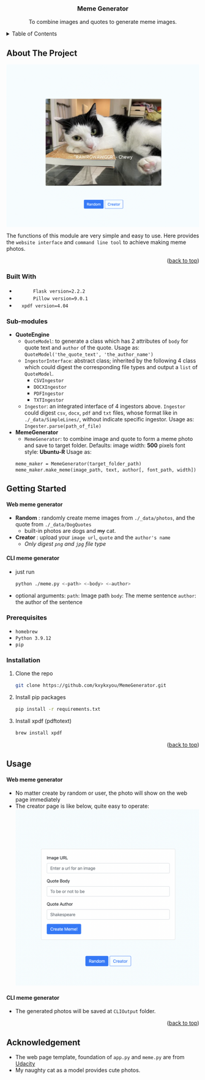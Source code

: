 <!-- PROJECT Title -->
<h3 align="center">Meme Generator</h3>

  <p align="center">
    To combine images and quotes to generate meme images.
    <br />


<!-- TABLE OF CONTENTS -->
<details>
  <summary>Table of Contents</summary>
  <ol>
    <li>
      <a href="#about-the-project">About The Project</a>
      <ul>
        <li><a href="#built-with">Built With</a></li>
      </ul>
    </li>
    <li>
      <a href="#getting-started">Getting Started</a>
      <ul>
        <li><a href="#prerequisites">Prerequisites</a></li>
        <li><a href="#installation">Installation</a></li>
      </ul>
    </li>
    <li><a href="#usage">Usage</a></li>
  </ol>
</details>

<!-- ABOUT THE PROJECT -->
## About The Project

<img src='./_data/ScreenShot/ScreenShot_random.png' align='center'></img>

The functions of this module are very simple and easy to use. Here provides the `website interface` and `command line tool` to achieve  making meme photos.

<p align="right">(<a href="#readme-top">back to top</a>)</p>


### Built With
* <a href='https://flask.palletsprojects.com/en/2.2.x/'><img src='https://flask.palletsprojects.com/en/2.2.x/_images/flask-logo.png' style='width:42px;height:16px'></img></a> `Flask version=2.2.2`
* <a href='https://pillow.readthedocs.io/en/stable/'><img src='https://pillow.readthedocs.io/en/stable/_static/pillow-logo.png' style='width:42px;height:16px'></img></a> `Pillow version=9.0.1`
* <a href='https://www.xpdfreader.com/index.html'><img src='https://www.xpdfreader.com/img/xpdf-icon.png' style='width:16px;height:16px'></img></a>`xpdf version=4.04`



### Sub-modules
- **QuoteEngine**
  - `QuoteModel`: to generate a class which has 2 attributes of `body` for quote text and `author` of the quote. Usage as:
  ```QuoteModel('the_quote_text', 'the_author_name')```
  - `IngestorInterface`: abstract class; inherited by the following 4 class which could digest the corresponding file types and output a `list` of `QuoteModel`.
    - `CSVIngestor`
    - `DOCXIngestor`
    - `PDFIngestor`
    - `TXTIngestor`
  - `Ingestor`: an integrated interface of 4 ingestors above. `Ingestor` could digest `csv`, `docx`, `pdf` and `txt` files, whose format like in `./_data/SimpleLines/`, without indicate specific ingestor. Usage as:
  ```Ingester.parse(path_of_file)```
- **MemeGenerator**
  - `MemeGenerator`: to combine image and quote to form a meme photo and save to target folder. 
  Defaults:
  image width: **500** pixels 
  font style: **Ubuntu-R**
  Usage as:
  ```
  meme_maker = MemeGenerator(target_folder_path)
  meme_maker.make_meme(image_path, text, author[, font_path, width])
  ```


<!-- GETTING STARTED -->
## Getting Started
#### Web meme generator
- **Random** : randomly create meme images from `./_data/photos`, and the quote from `./_data/DogQuotes`  
  - built-in photos are dogs and ~~my~~ cat. 
- **Creator** : upload your `image url`, `quote` and the `author's name`
  - _Only digest `png` and `jpg` file type_

#### CLI meme generator
- just run 
  ```sh
  python ./meme.py <-path> <-body> <-author>
  ```

- optional arguments:
  `path`: Image path
  `body`: The meme sentence
  `author`: the author of the sentence


### Prerequisites

* `homebrew`
* `Python 3.9.12`
* `pip`

### Installation

1. Clone the repo
   ```sh
   git clone https://github.com/kxykxyou/MemeGenerator.git
   ```
2. Install pip packages
   ```sh
   pip install -r requirements.txt
   ```
3. Install xpdf (pdftotext)
   ```sh
   brew install xpdf
   ```

<p align="right">(<a href="#readme-top">back to top</a>)</p>



<!-- USAGE EXAMPLES -->
## Usage
#### Web meme generator
- No matter create by random or user, the photo will show on the web page immediately
- The creator page is like below, quite easy to operate:
  <img src='./_data/ScreenShot/ScreenShot_creator.png'></img>

#### CLI meme generator
- The generated photos will be saved at `CLIOutput` folder.

<p align="right">(<a href="#readme-top">back to top</a>)</p>


## Acknowledgement
- The web page template, foundation of `app.py` and `meme.py` are from <a href='https://www.udacity.com'>Udacity</a>
- My naughty cat as a model provides cute photos.

